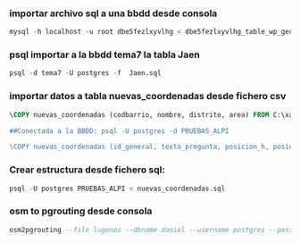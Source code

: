 ### importar archivo sql a una bbdd desde consola
```sql
mysql -h localhost -u root dbe5fezlxyvlhg < dbe5fezlxyvlhg_table_wp_geo_options.sql
```

### psql importar a la bbdd tema7 la tabla Jaen
```sql
psql -d tema7 -U postgres -f  Jaen.sql
```

### importar datos a tabla nuevas_coordenadas desde fichero csv
```sql
\COPY nuevas_coordenadas (codbarrio, nombre, distrito, area) FROM C:\xampp\htdocs\ALPI\data\alpi_actualizacion\nuevas_coordenadas.csv' DELIMITER ';' CSV HEADER ENCODING 'UTF8',

##Conectada a la BBDD: psql -U postgres -d PRUEBAS_ALPI

\COPY nuevas_coordenadas (id_general, texto_pregunta, posicion_h, posicion_v, x, y, actualizado) FROM 'C:\xampp\htdocs\ALPI\data\alpi_actualizacion\nuevas_coordenadas.csv' DELIMITER ';' CSV ENCODING 'UTF8';

```

### Crear estructura desde fichero  sql:

```sql
psql -U postgres PRUEBAS_ALPI < nuevas_coordenadas.sql
```

### osm to pgrouting desde consola
```sql
osm2pgrouting --file lugones --dbname daniel --username postgres --password postgres --conf mapconfig.xml --clean

```
